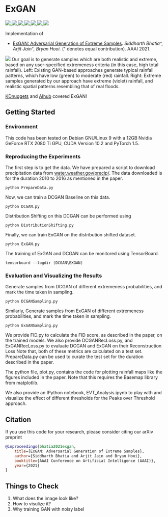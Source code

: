 # ExGAN

<p>
  <a href="https://aaai.org/Conferences/AAAI-21/">
    <img src="http://img.shields.io/badge/AAAI-2021-red.svg">
  </a>
    <a href="https://arxiv.org/pdf/2009.08454.pdf">
      <img src="http://img.shields.io/badge/Paper-PDF-brightgreen.svg">
  </a>
   <a href="https://www.comp.nus.edu.sg/~sbhatia/assets/pdf/ExGAN_poster.pdf">
      <img src="http://img.shields.io/badge/Poster-PDF-green.svg">
  </a>
  <a href="https://www.comp.nus.edu.sg/~sbhatia/assets/pdf/ExGAN_slides.pdf">
      <img src="http://img.shields.io/badge/Slides-PDF-ff9e18.svg">
  </a>
  <a href="https://youtu.be/7s7RkCeeoeg">
    <img src="http://img.shields.io/badge/Talk-Youtube-ff69b4.svg">
  </a>
    <a href="https://colab.research.google.com/github/Stream-AD/ExGAN/blob/master/ExGAN-Colab.ipynb">
    <img src="https://colab.research.google.com/assets/colab-badge.svg">
  </a>
  <a href="https://github.com/Stream-AD/ExGAN/blob/master/LICENSE">
    <img src="https://img.shields.io/badge/License-Apache%202.0-blue.svg">
  </a>
</p>


Implementation of

- [ExGAN: Adversarial Generation of Extreme Samples](https://arxiv.org/pdf/2009.08454.pdf). *Siddharth Bhatia⁺, Arjit Jain⁺, Bryan Hooi.* (⁺ denotes equal contribution). AAAI 2021.

![](https://www.comp.nus.edu.sg/~sbhatia/assets/img/exgan.png)
Our goal is to generate samples which are both realistic and extreme, based on any user-specified extremeness criteria
(in this case, high total rainfall). Left: Existing GAN-based approaches generate typical rainfall patterns, which have low (green)
to moderate (red) rainfall. Right: Extreme samples generated by our approach have extreme (violet) rainfall, and realistic spatial
patterns resembling that of real floods.

[KDnuggets](https://www.kdnuggets.com/2021/02/adversarial-generation-extreme-samples.html) and [AIhub](https://aihub.org/2020/10/01/adversarial-generation-of-extreme-samples/) covered ExGAN!

## Getting Started

### Environment
This code has been tested on Debian GNU/Linux 9 with a 12GB Nvidia GeForce RTX 2080 Ti GPU, CUDA Version 10.2 and PyTorch 1.5.  

### Reproducing the Experiments

The first step is to get the data. We have prepared a script to download precipitation data from [water.weather.gov/precip/](https://water.weather.gov/precip/). The data downloaded is for the duration 2010 to 2016 as mentioned in the paper.

```
python PrepareData.py
```
Now, we can train a DCGAN Baseline on this data. 

```
python DCGAN.py
```
Distribution Shifting on this DCGAN can be performed using 
```
python DistributionShifting.py
```
Finally, we can train ExGAN on the distribution shifted dataset. 
```
python ExGAN.py
```

The training of ExGAN and DCGAN can be monitored using TensorBoard. 
```
tensorboard --logdir [DCGAN\EXGAN]
```

### Evaluation and Visualizing the Results

Generate samples from DCGAN of different extremeness probabilities, and mark the time taken in sampling.
```
python DCGANSampling.py
```
Similarly, Generate samples from ExGAN of different extremeness probabilities, and mark the time taken in sampling.
```
python ExGANSampling.py
```

We provide FID.py to calculate the FID score, as described in the paper, on the trained models. 
We also provide DCGANRecLoss.py, and ExGANRecLoss.py to evaluate DCGAN and ExGAN on their Reconstruction Loss
Note that, both of these metrics are calculated on a test set. PrepareData.py can be used to curate the test set for the duration described in the paper.

The python file, plot.py, contains the code for plotting rainfall maps like the figures included in the paper. Note that this requires the Basemap library from matplotlib. 

We also provide an IPython notebook, EVT_Analysis.ipynb to play with and visualize the effect of different thresholds for the Peaks over 
Threshold approach.


## Citation

If you use this code for your research, please consider citing our arXiv preprint

```bibtex
@inproceedings{bhatia2021exgan,
    title={ExGAN: Adversarial Generation of Extreme Samples},
    author={Siddharth Bhatia and Arjit Jain and Bryan Hooi},
    booktitle={AAAI Conference on Artificial Intelligence (AAAI)},
    year={2021}
}
```

## Things to Check
1. What does the image look like?
2. How to visulize it?
3. Why training GAN with noisy label


